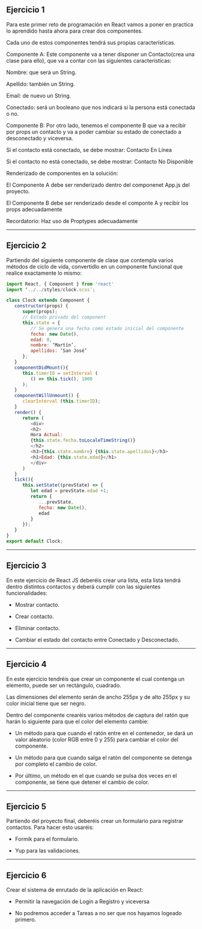 ## **Ejercicio 1**

Para este primer reto de programación en React vamos a poner en practica lo aprendido hasta ahora para crear dos componentes.

Cada uno de estos componentes tendrá sus propias características.

Componente A: Este componente va a tener disponer un Contacto(crea una clase para ello), que va a contar con las siguientes características:

Nombre: que será un String.

Apellido: también un String.

Email: de nuevo un String.

Conectado: será un booleano que nos indicará si la persona está conectada o no.

Componente B: Por otro lado, tenemos el componente B que va a recibir por props un contacto y va a poder cambiar su estado de conectado a desconectado y viceversa.

Si el contacto está conectado, se debe mostrar: Contacto En Línea

Si el contacto no está conectado, se debe mostrar: Contacto No Disponible

Renderizado de componentes en la solución:

El Componente A debe ser renderizado dentro del componenet App.js del proyecto.

El Componente B debe ser renderizado desde el componte A y recibir los props adecuadamente

Recordatorio: Haz uso de Proptypes adecuadamente

---

## **Ejercicio 2**

Partiendo del siguiente componente de clase que contempla varios métodos de ciclo de vida, convertidlo en un componente funcional que realice exactamente lo mismo:

```JavaScript
import React, { Component } from 'react'
import ‘../../styles/clock.scss’;

class Clock extends Component {
   constructor(props) {
      super(props);
      // Estado privado del component
      this.state = {
         // Se genera una fecha como estado inicial del componente
         fecha: new Date(),
         edad: 0,
         nombre: ‘Martín’,
         apellidos: ‘San José’
      };
   }
   componentDidMount(){
      this.timerID = setInterval (
         () => this.tick(), 1000
      );
   }
   componentWillUnmount() {
      clearInterval (this.timerID);
   }
   render() {
      return (
         <div>
         <h2>
         Hora Actual:
         {this.state.fecha.toLocaleTimeString()}
         </h2>
         <h3>{this.state.nombre} {this.state.apellidos}</h3>
         <h1>Edad: {this.state.edad}</h1>
         </div>
      )
   }
   tick(){
      this.setState((prevState) => {
         let edad = prevState.edad +1;
         return {
            ...prevState,
            fecha: new Date(),
            edad
         }
      });
   }
}
export default Clock;
```

---

## **Ejercicio 3**

En este ejercicio de React JS deberéis crear una lista, esta lista tendrá dentro distintos contactos y deberá cumplir con las siguientes funcionalidades:

 - Mostrar contacto.

 - Crear contacto.

 - Eliminar contacto.

 - Cambiar el estado del contacto entre Conectado y Desconectado.

---

## **Ejercicio 4**

En este ejercicio tendréis que crear un componente el cual contenga un elemento, puede ser un rectángulo, cuadrado.

Las dimensiones del elemento serán de ancho 255px y de alto 255px y su color inicial tiene que ser negro.

Dentro del componente crearéis varios métodos de captura del ratón que harán lo siguiente para que el color del elemento cambie:

 - Un método para que cuando el ratón entre en el contenedor, se dará un valor aleatorio (color RGB entre 0 y 255) para cambiar el color del componente.

 - Un método para que cuando salga el ratón del componente se detenga por completo el cambio de color.

 - Por último, un método en el que cuando se pulsa dos veces en el componente, se tiene que detener el cambio de color.

---

 ## **Ejercicio 5**

 Partiendo del proyecto final, deberéis crear un formulario para registrar contactos. Para hacer esto usaréis:

 - Formik para el formulario.

 - Yup para las validaciones.

---

## **Ejercicio 6**

Crear el sistema de enrutado de la aplicación en React:

 - Permitir la navegación de Login a Registro y viceversa

 - No podremos acceder a Tareas a no ser que nos hayamos logeado primero.